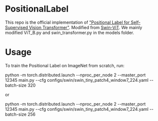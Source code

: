 # PositionalLabel
This repo is the official implementation of ["Positional Label for Self-Supervised Vision Transformer"](https://arxiv.org/pdf/2206.04981.pdf). Modified from [Swin-ViT](https://github.com/microsoft/Swin-Transformer). We mainly modified ViT_B.py and swin_transformer.py in the models folder.

# Usage
To train the Positional Label on ImageNet from scratch, run:

python -m torch.distributed.launch --nproc_per_node 2 --master_port 12345  main.py --cfg configs/swin/swin_tiny_patch4_window7_224.yaml --batch-size 320

or

python -m torch.distributed.launch --nproc_per_node 2 --master_port 12345  main.py --cfg configs/swin/swin_tiny_patch4_window7_224.yaml --batch-size 256

